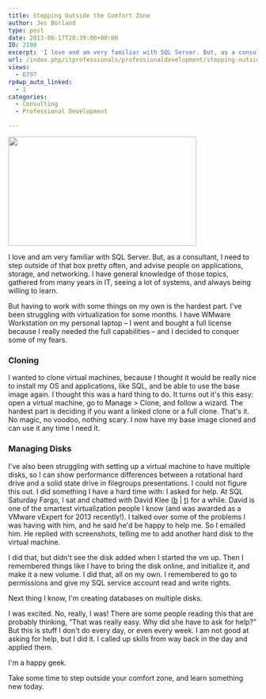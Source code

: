 ```yaml
---
title: Stepping Outside the Comfort Zone
author: Jes Borland
type: post
date: 2013-06-17T20:39:00+00:00
ID: 2108
excerpt: 'I love and am very familiar with SQL Server. But, as a consultant, I need to step outside of that box pretty often, and advise people on applications, storage, and networking. I have general knowledge of those topics, gathered from many years in IT, see&hellip;'
url: /index.php/itprofessionals/professionaldevelopment/stepping-outside-the-comfort-zone/
views:
  - 6797
rp4wp_auto_linked:
  - 1
categories:
  - Consulting
  - Professional Development

---
```

<img style="vertical-align: top;" src="/wp-content/uploads/users/grrlgeek/your-comfort-zone.jpg?mtime=1322622240" alt="" width="380" height="220" />

I love and am very familiar with SQL Server. But, as a consultant, I need to step outside of that box pretty often, and advise people on applications, storage, and networking. I have general knowledge of those topics, gathered from many years in IT, seeing a lot of systems, and always being willing to learn.

But having to work with some things on my own is the hardest part. I've been struggling with virtualization for some months. I have WMware Workstation on my personal laptop – I went and bought a full license because I really needed the full capabilities – and I decided to conquer some of my fears.

### Cloning

I wanted to clone virtual machines, because I thought it would be really nice to install my OS and applications, like SQL, and be able to use the base image again. I thought this was a hard thing to do. It turns out it's this easy: open a virtual machine, go to Manage > Clone, and follow a wizard. The hardest part is deciding if you want a linked clone or a full clone. That's it. No magic, no voodoo, nothing scary. I now have my base image cloned and can use it any time I need it.

### Managing Disks

I've also been struggling with setting up a virtual machine to have multiple disks, so I can show performance differences between a rotational hard drive and a solid state drive in filegroups presentations. I could not figure this out. I did something I have a hard time with: I asked for help. At SQL Saturday Fargo, I sat and chatted with David Klee ([b][1] | [t][2]) for a while. David is one of the smartest virtualization people I know (and was awarded as a VMware vExpert for 2013 recently!). I talked over some of the problems I was having with him, and he said he'd be happy to help me. So I emailed him. He replied with screenshots, telling me to add another hard disk to the virtual machine.

I did that, but didn't see the disk added when I started the vm up. Then I remembered things like I have to bring the disk online, and initialize it, and make it a new volume. I did that, all on my own. I remembered to go to permissions and give my SQL service account read and write rights.

Next thing I know, I'm creating databases on multiple disks.

I was excited. No, really, I was! There are some people reading this that are probably thinking, “That was really easy. Why did she have to ask for help?” But this is stuff I don't do every day, or even every week. I am not good at asking for help, but I did it. I called up skills from way back in the day and applied them.

I'm a happy geek.

Take some time to step outside your comfort zone, and learn something new today.

 [1]: http://www.davidklee.net/
 [2]: https://twitter.com/kleegeek